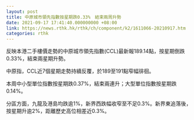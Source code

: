 ```yaml
---
layout: post
title: 中原城市領先指數按星期跌0.33%　結束兩周升勢
date: 2021-09-17 17:41:40.000000000 +08:00
link: https://news.rthk.hk/rthk/ch/component/k2/1611066-20210917.htm
categories: rthk
---
```


反映本港二手樓價走勢的中原城市領先指數(CCL)最新報189.14點，按星期倒跌0.33%，結束兩星期升勢。

中原指，CCL近7個星期走勢持續反覆，於189至191點窄幅徘徊。

本周中小型單位指數按星期跌0.37%，結束兩連升；大型單位指數按星期跌0.14%。

分區方面，九龍及港島均跌逾1%，新界西跌幅收窄至不足0.3%。新界東追落後，按星期升逾2%，距離歷史高位相差近0.3%。

